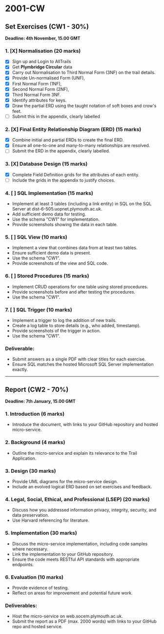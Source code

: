 # 2001-CW

## Set Exercises (CW1 - 30%)

**Deadline: 4th November, 15.00 GMT**

### 1.  [X] Normalisation (20 marks)

- [X] Sign up and Login to AllTrails
- [X] Get **Plymbridge Circular** data
- [X] Carry out Normalisation to Third Normal Form (3NF) on the trail details.
- [X] Provide Un-normalised Form (UNF),
- [X] First Normal Form (1NF),
- [X] Second Normal Form (2NF),
- [X] Third Normal Form 3NF.
- [X] Identify attributes for keys.
- [X] Draw the partial ERD using the taught notation of soft boxes and crow's feet.
- [ ] Submit this in the appendix, clearly labelled

### 2. [X] Final Entity Relationship Diagram (ERD) (15 marks)

- [X] Combine initial and partial ERDs to create the final ERD.
- [X] Ensure all one-to-one and many-to-many relationships are resolved.
- [ ] Submit the ERD in the appendix, clearly labelled.

### 3. [X] Database Design (15 marks)

- [X] Complete Field Definition grids for the attributes of each entity.
- [ ] Include the grids in the appendix to justify choices.

### 4. [ ] SQL Implementation (15 marks)

- Implement at least 3 tables (including a link entity) in SQL on the SQL Server at dist-6-505.uopnet.plymouth.ac.uk.
- Add sufficient demo data for testing.
- Use the schema "CW1" for implementation.
- Provide screenshots showing the data in each table.

### 5. [ ] SQL View (10 marks)

- Implement a view that combines data from at least two tables.
- Ensure sufficient demo data is present.
- Use the schema "CW1".
- Provide screenshots of the view and SQL code.

### 6. [ ] Stored Procedures (15 marks)

- Implement CRUD operations for one table using stored procedures.
- Provide screenshots before and after testing the procedures.
- Use the schema "CW1".

### 7. [ ] SQL Trigger (10 marks)

- Implement a trigger to log the addition of new trails.
- Create a log table to store details (e.g., who added, timestamp).
- Provide screenshots of the trigger in action.
- Use the schema "CW1".

### Deliverable:

- Submit answers as a single PDF with clear titles for each exercise.
- Ensure SQL matches the hosted Microsoft SQL Server implementation exactly.

---

## Report (CW2 - 70%)

**Deadline: 7th January, 15.00 GMT**

### 1. Introduction (6 marks)

- Introduce the document, with links to your GitHub repository and hosted micro-service.

### 2. Background (4 marks)

- Outline the micro-service and explain its relevance to the Trail Application.

### 3. Design (30 marks)

- Provide UML diagrams for the micro-service design.
- Include an evolved logical ERD based on set exercises and feedback.

### 4. Legal, Social, Ethical, and Professional (LSEP) (20 marks)

- Discuss how you addressed information privacy, integrity, security, and data preservation.
- Use Harvard referencing for literature.

### 5. Implementation (30 marks)

- Discuss the micro-service implementation, including code samples where necessary.
- Link the implementation to your GitHub repository.
- Ensure the code meets RESTful API standards with appropriate endpoints.

### 6. Evaluation (10 marks)

- Provide evidence of testing.
- Reflect on areas for improvement and potential future work.

### Deliverables:

- Host the micro-service on web.socem.plymouth.ac.uk.
- Submit the report as a PDF (max. 2000 words) with links to your GitHub repo and hosted service.
